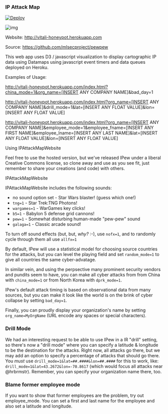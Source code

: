 ### IP Attack Map
[![Deploy](https://www.herokucdn.com/deploy/button.png)](https://heroku.com/deploy)

![img](pewpew.png)

Website: http://vitali-honeypot.herokuapp.com

Source: https://github.com/mlsecproject/pewpew

This web app uses D3 / javascript visualization to display cartographic IP data using Datamaps using javascript event timers and data queues deployed on Heroku.

Examples of Usage:

http://vitali-honeypot.herokuapp.com/index.html?china_mode=1&org_name=[INSERT ANY COMPANY NAME]&bad_day=1

http://vitali-honeypot.herokuapp.com/index.html?org_name=[INSERT ANY COMPANY NAME]&drill_mode=1&lat=[INSERT ANY FLOAT VALUE]&lon=[INSERT ANY FLOAT VALUE]

http://vitali-honeypot.herokuapp.com/index.html?org_name=[INSERT ANY COMPANY NAME]&employee_mode=1&employee_fname=[INSERT ANY FIRST NAME]&employee_lname=[INSERT ANY LAST NAME]&lat=[INSERT ANY FLOAT VALUE]&lon=[INSERT ANY FLOAT VALUE]

Using IPAttackMapWebsite

Feel free to use the hosted version, but we've released IPew under a liberal Creative Commons license, so clone away and use as you see fit, just remember to share your creations (and code) with others.


IPAttackMapWebsite


IPAttackMapWebsite includes the following sounds:

- no sound option set - Star Wars blaster! (guess which one!)
- `tng=1` - Star Trek:TNG Photons!
- `wargames=1` - WarGames key clicks!
- `b5=1` - Babylon 5 defense grid cannons!
- `pew=1` - Somewhat disturbing human-made "pew-pew" sound
- `galaga=1` - Classic arcade sound!

To turn off sound effects (but, but, _why?_ :-), use `nofx=1`, and to randomly cycle through them all use `allfx=1`

By default, IPew will use a statistical model for choosing source countries for the attacks, but you can level the playing field and set `random_mode=1` to give all countries the same cyber-advatage.

In similar vein, and using the perpsective many prominent security vendors and pundits seem to have, you can make all cyber attacks from from China with `china_mode=1` or from North Korea with `dprk_mode=1`.


IPew's default attack timing is based on observational data from many sources, but you can make it look like the world is on the brink of cyber collapse by setting `bad_day=1`.

Finally, you can proudly display your organization's name by setting `org_name=MyOrgName` (URL encode any spaces or special characters).

### Drill Mode

We had an interesting request to be able to use IPew in a IR "drill" setting, so there's now a "drill mode" where you can specify a latitude &amp; longitude to be the destination for the attacks. Right now, all attacks go there, but we may add an option to specify a percentage of attacks that should go there. You _must_ use `drill_mode=1&lat=##.####&lon=##.####` for this to work, like: `drill_mode=1&lat=43.2672&lon=-70.8617` (which would focus all attacks near @hrbrmstr). Remember, you can specify your organization name there, too.

### Blame former employee mode

If you want to show that former employees are the problem, try out
employee_mode. You can set a first and last name for the employee and also
set a latitude and longitude.
